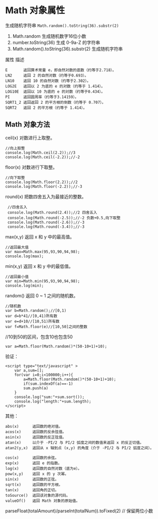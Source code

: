 # Math 对象属性

生成随机字符串 `Math.random().toString(36).substr(2)`

1. Math.random 生成随机数字16位小数
2. number.toString(36) 生成 0-9a-Z 的字符串
3. Math.random().toString(36).substr(2) 生成随机字符串

属性	描述

    E       返回算术常量 e，即自然对数的底数（约等于2.718）。
    LN2     返回 2 的自然对数（约等于0.693）。
    LN10	返回 10 的自然对数（约等于2.302）。
    LOG2E	返回以 2 为底的 e 的对数（约等于 1.414）。
    LOG10E	返回以 10 为底的 e 的对数（约等于0.434）。
    PI      返回圆周率（约等于3.14159）。
    SQRT1_2	返回返回 2 的平方根的倒数（约等于 0.707）。
    SQRT2	返回 2 的平方根（约等于 1.414）。


## Math 对象方法

ceil(x)	   对数进行上取整。

    //向上取整
    console.log(Math.ceil(2.2));//3
    console.log(Math.ceil(-2.2));//-2

floor(x)	对数进行下取整。
    
    //向下取整
    console.log(Math.floor(2.2));//2
    console.log(Math.floor(-2.2));//-3

round(x)	把数四舍五入为最接近的整数。

     //四舍五入
     console.log(Math.round(2.4));//2 四舍五入
     console.log(Math.round(-2.5));//-2 负数+0.5,向下取整
     console.log(Math.round(-2.6));//-3
     console.log(Math.round(-3.4));//-3

max(x,y)	返回 x 和 y 中的最高值。

    //返回最大值
    var max=Math.max(95,93,90,94,98);
    console.log(max);

min(x,y)	返回 x 和 y 中的最低值。
    
    //返回最小值
    var min=Math.min(95,93,90,94,98);
    console.log(min);

random()	返回 0 ~ 1 之间的随机数。
    
    //随机数
    var b=Math.random();//[0,1)
    var d=b*41//[0,41)所有数
    var e=d+10//[10,51)所有数
    var f=Math.floor(e)//[10,50]之间的整数

//10到50的区间，包含10也包含50
        
    var a=Math.floor(Math.random()*(50-10+1)+10);
验证：

    <script type="text/javascript" >
        var a,sum=[];
        for(var i=0;i<100000;i++){
            a=Math.floor(Math.random()*(50-10+1)+10);
            if(sum.indexOf(a)==-1)
            sum.push(a)
        }
        console.log("sum:"+sum.sort());
        console.log("length:"+sum.length);
    </script>


其他：
    
    abs(x)	    返回数的绝对值。
    acos(x)	    返回数的反余弦值。
    asin(x)     返回数的反正弦值。
    atan(x)	    以介于 -PI/2 与 PI/2 弧度之间的数值来返回 x 的反正切值。
    atan2(y,x)  返回从 x 轴到点 (x,y) 的角度（介于 -PI/2 与 PI/2 弧度之间）。
    
    cos(x)	    返回数的余弦。
    exp(x)	    返回 e 的指数。
    log(x)	    返回数的自然对数（底为e）。
    pow(x,y)    返回 x 的 y 次幂。
    sin(x)	    返回数的正弦。
    sqrt(x)	    返回数的平方根。
    tan(x)	    返回角的正切。
    toSource()  返回该对象的源代码。
    valueOf()   返回 Math 对象的原始值。


parseFloat(totalAmount)/parseInt(totalNum)).toFixed(2) // 保留两位小数
